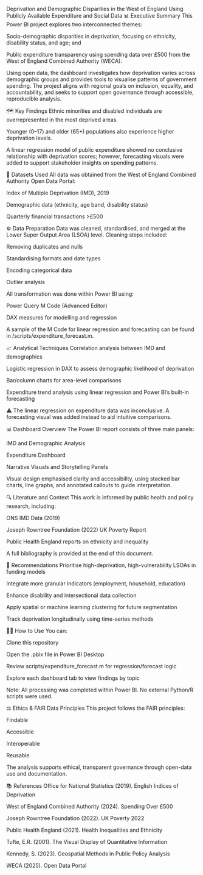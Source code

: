 Deprivation and Demographic Disparities in the West of England
Using Publicly Available Expenditure and Social Data
📊 Executive Summary
This Power BI project explores two interconnected themes:

Socio-demographic disparities in deprivation, focusing on ethnicity, disability status, and age; and

Public expenditure transparency using spending data over £500 from the West of England Combined Authority (WECA).

Using open data, the dashboard investigates how deprivation varies across demographic groups and provides tools to visualise patterns of government spending. The project aligns with regional goals on inclusion, equality, and accountability, and seeks to support open governance through accessible, reproducible analysis.

🗺️ Key Findings
Ethnic minorities and disabled individuals are overrepresented in the most deprived areas.

Younger (0–17) and older (65+) populations also experience higher deprivation levels.

A linear regression model of public expenditure showed no conclusive relationship with deprivation scores; however, forecasting visuals were added to support stakeholder insights on spending patterns.

📁 Datasets Used
All data was obtained from the West of England Combined Authority Open Data Portal:

Index of Multiple Deprivation (IMD), 2019

Demographic data (ethnicity, age band, disability status)

Quarterly financial transactions >£500

⚙️ Data Preparation
Data was cleaned, standardised, and merged at the Lower Super Output Area (LSOA) level. Cleaning steps included:

Removing duplicates and nulls

Standardising formats and date types

Encoding categorical data

Outlier analysis

All transformation was done within Power BI using:

Power Query M Code (Advanced Editor)

DAX measures for modelling and regression

A sample of the M Code for linear regression and forecasting can be found in /scripts/expenditure_forecast.m.

📈 Analytical Techniques
Correlation analysis between IMD and demographics

Logistic regression in DAX to assess demographic likelihood of deprivation

Bar/column charts for area-level comparisons

Expenditure trend analysis using linear regression and Power BI’s built-in forecasting

⚠️ The linear regression on expenditure data was inconclusive. A forecasting visual was added instead to aid intuitive comparisons.

📊 Dashboard Overview
The Power BI report consists of three main panels:

IMD and Demographic Analysis

Expenditure Dashboard

Narrative Visuals and Storytelling Panels

Visual design emphasised clarity and accessibility, using stacked bar charts, line graphs, and annotated callouts to guide interpretation.

🔍 Literature and Context
This work is informed by public health and policy research, including:

ONS IMD Data (2019)

Joseph Rowntree Foundation (2022) UK Poverty Report

Public Health England reports on ethnicity and inequality

A full bibliography is provided at the end of this document.

🧭 Recommendations
Prioritise high-deprivation, high-vulnerability LSOAs in funding models

Integrate more granular indicators (employment, household, education)

Enhance disability and intersectional data collection

Apply spatial or machine learning clustering for future segmentation

Track deprivation longitudinally using time-series methods

🧑‍💻 How to Use
You can:

Clone this repository

Open the .pbix file in Power BI Desktop

Review scripts/expenditure_forecast.m for regression/forecast logic

Explore each dashboard tab to view findings by topic

Note: All processing was completed within Power BI. No external Python/R scripts were used.

⚖️ Ethics & FAIR Data Principles
This project follows the FAIR principles:

Findable

Accessible

Interoperable

Reusable

The analysis supports ethical, transparent governance through open-data use and documentation.

📚 References
Office for National Statistics (2019). English Indices of Deprivation

West of England Combined Authority (2024). Spending Over £500

Joseph Rowntree Foundation (2022). UK Poverty 2022

Public Health England (2021). Health Inequalities and Ethnicity

Tufte, E.R. (2001). The Visual Display of Quantitative Information

Kennedy, S. (2023). Geospatial Methods in Public Policy Analysis

WECA (2025). Open Data Portal

